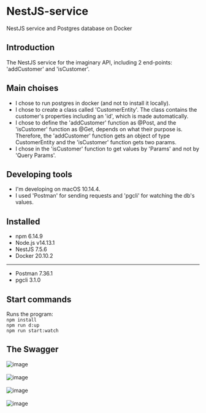 # NestJS-service
NestJS service and Postgres database on Docker

## Introduction
The NestJS service for the imaginary API, including 2 end-points: 'addCustomer' and 'isCustomer'.

## Main choises
- I chose to run postgres in docker (and not to install it locally).
- I chose to create a class called 'CustomerEntity'. The class contains the customer's properties including an 'id', which is made automatically.
- I chose to define the 'addCustomer' function as @Post, and the 'isCustomer' function as @Get, depends on what their purpose is. Therefore,
  the 'addCustomer' function gets an object of type CustomerEntity and the 'isCustomer' function gets two params.
- I chose in the 'isCustomer' function to get values by 'Params' and not by 'Query Params'.

## Developing tools
- I'm developing on macOS 10.14.4.
- I used 'Postman' for sending requests and 'pgcli' for watching the db's values.

## Installed
- npm 6.14.9
- Node.js v14.13.1
- NestJS 7.5.6
- Docker 20.10.2
- --
- Postman 7.36.1
- pgcli 3.1.0

## Start commands
Runs the program: <br>
`npm install` <br>
`npm run d:up` <br>
`npm run start:watch`

## The Swagger

![image](https://user-images.githubusercontent.com/50168804/109670302-a71fb900-7b7b-11eb-8e29-5ff834e7ed6c.png) <br> <br>
![image](https://user-images.githubusercontent.com/50168804/109706163-460adc00-7ba1-11eb-9220-3f73ef0047ed.png) <br> <br>
![image](https://user-images.githubusercontent.com/50168804/109706260-663a9b00-7ba1-11eb-9993-4ecdd14fbbb8.png) <br> <br>
![image](https://user-images.githubusercontent.com/50168804/109706320-78b4d480-7ba1-11eb-9fb4-5e5a69280570.png)



